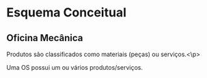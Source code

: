 <H1>Esquema Conceitual</H1>
<H2>Oficina Mecânica</H2>



<p>Produtos são classificados como materiais (peças) ou serviços.<\p>
<p>Uma OS possui um ou vários produtos/serviços.</p>
